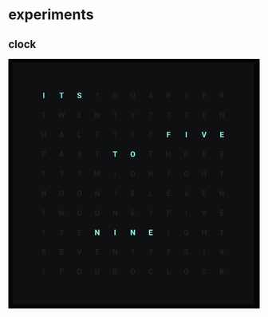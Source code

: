 # experiments

## clock

![screenshot](https://raw.githubusercontent.com/thdoteo/experiments/master/clock/screenshot.png)